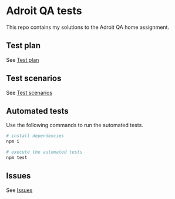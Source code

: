 # Adroit QA tests

This repo contains my solutions to the Adroit QA home assignment.

## Test plan

See [Test plan](/Testplan.md)

## Test scenarios

See [Test scenarios](/test-scenarios.feature.md)

## Automated tests

Use the following commands to run the automated tests.

```bash
# install dependencies
npm i

# execute the automated tests
npm test
```

## Issues

See [Issues](/Issues.md)